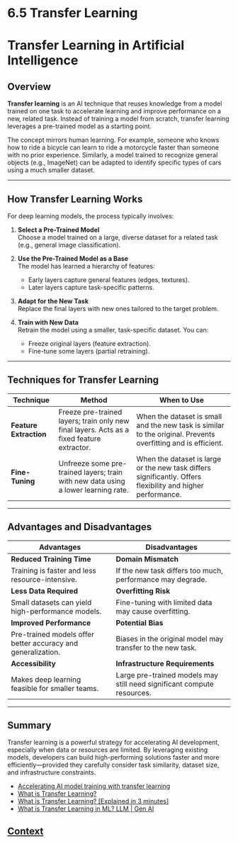 # 6.5 Transfer Learning

# Transfer Learning in Artificial Intelligence

## Overview

**Transfer learning** is an AI technique that reuses knowledge from a model trained on one task to accelerate learning and improve performance on a new, related task. Instead of training a model from scratch, transfer learning leverages a pre-trained model as a starting point.

The concept mirrors human learning. For example, someone who knows how to ride a bicycle can learn to ride a motorcycle faster than someone with no prior experience. Similarly, a model trained to recognize general objects (e.g., ImageNet) can be adapted to identify specific types of cars using a much smaller dataset.

---

## How Transfer Learning Works

For deep learning models, the process typically involves:

1. **Select a Pre-Trained Model**  
   Choose a model trained on a large, diverse dataset for a related task (e.g., general image classification).

2. **Use the Pre-Trained Model as a Base**  
   The model has learned a hierarchy of features:
   - Early layers capture general features (edges, textures).
   - Later layers capture task-specific patterns.

3. **Adapt for the New Task**  
   Replace the final layers with new ones tailored to the target problem.

4. **Train with New Data**  
   Retrain the model using a smaller, task-specific dataset. You can:
   - Freeze original layers (feature extraction).
   - Fine-tune some layers (partial retraining).

---

## Techniques for Transfer Learning

| Technique          | Method                                                                 | When to Use                                                                 |
|-------------------|------------------------------------------------------------------------|------------------------------------------------------------------------------|
| **Feature Extraction** | Freeze pre-trained layers; train only new final layers. Acts as a fixed feature extractor. | When the dataset is small and the new task is similar to the original. Prevents overfitting and is efficient. |
| **Fine-Tuning**        | Unfreeze some pre-trained layers; train with new data using a lower learning rate. | When the dataset is large or the new task differs significantly. Offers flexibility and higher performance. |

---

## Advantages and Disadvantages

| Advantages                          | Disadvantages                                                                 |
|-------------------------------------|--------------------------------------------------------------------------------|
| **Reduced Training Time**           | **Domain Mismatch**  
Training is faster and less resource-intensive. | If the new task differs too much, performance may degrade.                   |
| **Less Data Required**              | **Overfitting Risk**  
Small datasets can yield high-performance models. | Fine-tuning with limited data may cause overfitting.                         |
| **Improved Performance**            | **Potential Bias**  
Pre-trained models offer better accuracy and generalization. | Biases in the original model may transfer to the new task.                   |
| **Accessibility**                  | **Infrastructure Requirements**  
Makes deep learning feasible for smaller teams. | Large pre-trained models may still need significant compute resources.       |

---

## Summary

Transfer learning is a powerful strategy for accelerating AI development, especially when data or resources are limited. By leveraging existing models, developers can build high-performing solutions faster and more efficiently—provided they carefully consider task similarity, dataset size, and infrastructure constraints.

* [Accelerating AI model training with transfer learning](https://www.leewayhertz.com/transfer-learning/)
* [What is Transfer Learning?](https://www.youtube.com/watch?v=BqqfQnyjmgg)
* [What is Transfer Learning? [Explained in 3 minutes]](https://www.youtube.com/watch?v=vmjP6LjGaag)
* [What is Transfer Learning in ML? LLM | Gen AI](https://www.youtube.com/watch?v=LUrp9kt5vAY)

## [Context](./../context.md)

